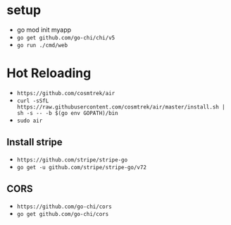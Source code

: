 # setup

- go mod init myapp
- `go get github.com/go-chi/chi/v5`
- `go run ./cmd/web`

# Hot Reloading

- `https://github.com/cosmtrek/air`
- `curl -sSfL https://raw.githubusercontent.com/cosmtrek/air/master/install.sh | sh -s -- -b $(go env GOPATH)/bin`
- `sudo air`

## Install stripe

- `https://github.com/stripe/stripe-go`
- `go get -u github.com/stripe/stripe-go/v72`

## CORS

- `https://github.com/go-chi/cors`
- `go get github.com/go-chi/cors`
